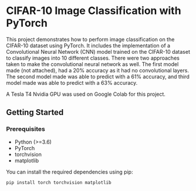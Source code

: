 # CIFAR-10 Image Classification with PyTorch

This project demonstrates how to perform image classification on the CIFAR-10 dataset using PyTorch. It includes the implementation of a Convolutional Neural Network (CNN) model trained on the CIFAR-10 dataset to classify images into 10 different classes. There were two approaches taken to make the convolutional neural network as well. The first model made (not attached), had a 20% accuracy as it had no convolutional layers. The second model made was able to predict with a 61% accuracy, and third model made was able to predict with a 63% accuracy. 

A Tesla T4 Nvidia GPU was used on Google Colab for this project. 
## Getting Started

### Prerequisites

- Python (>=3.6)
- PyTorch
- torchvision
- matplotlib

You can install the required dependencies using pip:

```bash
pip install torch torchvision matplotlib
```
